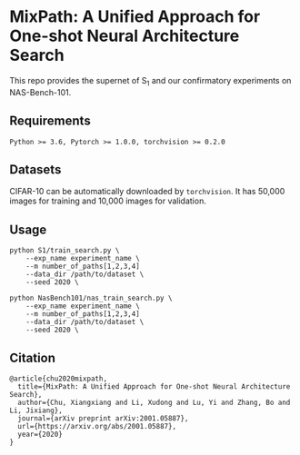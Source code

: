 # MixPath: A Unified Approach for One-shot Neural Architecture Search

This repo provides the supernet of S<sub>1</sub> and our confirmatory experiments on NAS-Bench-101.

## Requirements

```
Python >= 3.6, Pytorch >= 1.0.0, torchvision >= 0.2.0
```

## Datasets

CIFAR-10 can be automatically downloaded by `torchvision`. It has 50,000 images for
training and 10,000 images for validation.

## Usage

```
python S1/train_search.py \
    --exp_name experiment_name \
    --m number_of_paths[1,2,3,4]
    --data_dir /path/to/dataset \
    --seed 2020 \
```
```
python NasBench101/nas_train_search.py \
    --exp_name experiment_name \
    --m number_of_paths[1,2,3,4]
    --data_dir /path/to/dataset \
    --seed 2020 \
```

## Citation


```
@article{chu2020mixpath,
  title={MixPath: A Unified Approach for One-shot Neural Architecture Search},
  author={Chu, Xiangxiang and Li, Xudong and Lu, Yi and Zhang, Bo and Li, Jixiang},
  journal={arXiv preprint arXiv:2001.05887},
  url={https://arxiv.org/abs/2001.05887},
  year={2020}
}
```